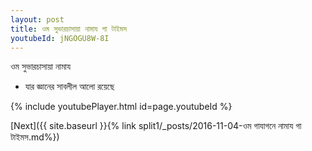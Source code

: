 ```yaml
---
layout: post
title: ওম সুভারচাসায়া নামায গা টাইমস
youtubeId: jNGOGU8W-8I
---
```

 
 
 ওম সুভারচাসায়া নামায  
 
 -  যার জ্ঞানের সাবলীল আলো রয়েছে 
 
  
 
  
 
 
 
 
 
 


{% include youtubePlayer.html id=page.youtubeId %}
 
[Next]({{ site.baseurl }}{% link  split1/_posts/2016-11-04-ওম গাযাগনে নামায গা টাইমস.md%})
 
